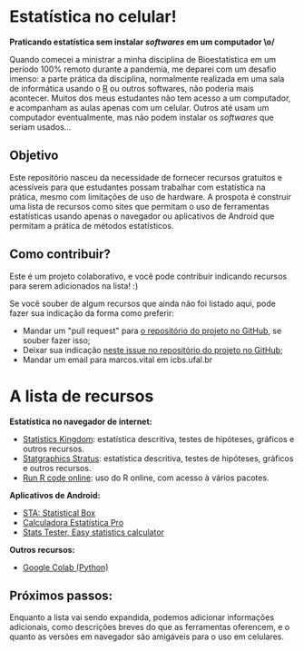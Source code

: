 # Estatística no celular!
**Praticando estatística sem instalar *softwares* em um computador \o/**

Quando comecei a ministrar a minha disciplina de Bioestatística em um período 100% remoto durante a pandemia, me deparei com um desafio imenso: a parte prática da disciplina, normalmente realizada em uma sala de informática usando o [R](https://www.r-project.org/) ou outros softwares, não poderia mais acontecer. Muitos dos meus estudantes não tem acesso a um computador, e acompanham as aulas apenas com um celular. Outros até usam um computador eventualmente, mas não podem instalar os  *softwares* que seriam usados...

## Objetivo

Este repositório nasceu da necessidade de fornecer recursos gratuitos e acessíveis para que estudantes possam trabalhar com estatística na prática, mesmo com limitações de uso de hardware. A prospota é construir uma lista de recursos como sites que permitam o uso de ferramentas estatísticas usando apenas o navegador ou aplicativos de Android que permitam a prática de métodos estatísticos.

## Como contribuir?

Este é um projeto colaborativo, e você pode contribuir indicando recursos para serem adicionados na lista! :)

Se você souber de algum recursos que ainda não foi listado aqui, pode fazer sua indicação da forma como preferir:

* Mandar um "pull request" para [o repositório do projeto no GitHub](https://github.com/marcosvital/estatistica-no-celular), se souber fazer isso;
* Deixar sua indicação [neste issue no repositório do projeto no GitHub](https://github.com/marcosvital/estatistica-no-celular/issues/1);
* Mandar um email para marcos.vital em icbs.ufal.br

# A lista de recursos

**Estatística no navegador de internet:**
* [Statistics Kingdom](https://www.statskingdom.com/index.html): estatística descritiva, testes de hipóteses, gráficos e outros recursos.
* [Statgraphics Stratus](http://www.statgraphicsstratus.com/): estatística descritiva, testes de hipóteses, gráficos e outros recursos.
* [Run R code online](https://rdrr.io/snippets/): uso do R online, com acesso à vários pacotes.

**Aplicativos de Android:**

* [STA: Statistical Box](https://play.google.com/store/apps/details?id=dk.evolve.android.sta&hl=en_US&gl=US)
* [Calculadora Estatística Pro](https://play.google.com/store/apps/details?id=com.cgollner.pro)
* [Stats Tester, Easy statistics calculator](https://play.google.com/store/apps/details?id=net.umin.home.easystat)

**Outros recursos:**
* [Google Colab (Python)](https://colab.research.google.com/)

## Próximos passos:

Enquanto a lista vai sendo expandida, podemos adicionar informações adicionais, como descrições breves do que as ferramentas oferencem, e o quanto as versões em navegador são amigáveis para o uso em celulares.
